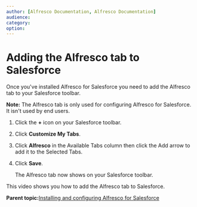 ```yaml
---
author: [Alfresco Documentation, Alfresco Documentation]
audience: 
category: 
option: 
---
```


# Adding the Alfresco tab to Salesforce

Once you've installed Alfresco for Salesforce you need to add the Alfresco tab to your Salesforce toolbar.

**Note:** The Alfresco tab is only used for configuring Alfresco for Salesforce. It isn't used by end users.

1.  Click the **+** icon on your Salesforce toolbar.

2.  Click **Customize My Tabs**.

3.  Click **Alfresco** in the Available Tabs column then click the Add arrow to add it to the Selected Tabs.

4.  Click **Save**.

    The Alfresco tab now shows on your Salesforce toolbar.


This video shows you how to add the Alfresco tab to Salesforce.

  

**Parent topic:**[Installing and configuring Alfresco for Salesforce](../concepts/salesforce_install_config_overview.md)


